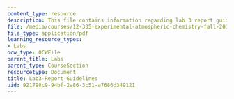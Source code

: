 ```yaml
---
content_type: resource
description: This file contains information regarding lab 3 report guidelines.
file: /media/courses/12-335-experimental-atmospheric-chemistry-fall-2014/921798c994bf2a863c51a7686d349121_MIT12_335F14_Lab3-Report.pdf
file_type: application/pdf
learning_resource_types:
- Labs
ocw_type: OCWFile
parent_title: Labs
parent_type: CourseSection
resourcetype: Document
title: Lab3-Report-Guidelines
uid: 921798c9-94bf-2a86-3c51-a7686d349121
---
```

